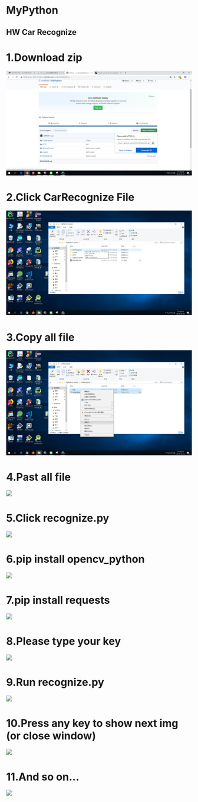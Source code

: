 # MyPython
HW Car Recognize
--
# 1.Download zip
<img src="./readme_img/1.jpg">    

# 2.Click CarRecognize File
<img src="./readme_img//2.jpg">    

# 3.Copy all file
<img src="./readme_img/3.jpg">    

# 4.Past all file
<img src="https://raw.githubusercontent.com/conflick0/MyPython/master/readme_img/4.jpg">    

# 5.Click recognize.py
<img src="https://raw.githubusercontent.com/conflick0/MyPython/master/readme_img/5.jpg">    

# 6.pip install opencv_python
<img src="https://raw.githubusercontent.com/conflick0/MyPython/master/readme_img/6.jpg">    

# 7.pip install requests
<img src="https://raw.githubusercontent.com/conflick0/MyPython/master/readme_img/7.jpg">    

# 8.Please type your key
<img src="https://raw.githubusercontent.com/conflick0/MyPython/master/readme_img/8.jpg">    

# 9.Run recognize.py
<img src="https://raw.githubusercontent.com/conflick0/MyPython/master/readme_img/9.jpg">    

# 10.Press any key to show next img (or close window)
<img src="https://raw.githubusercontent.com/conflick0/MyPython/master/readme_img/10.jpg">    

# 11.And so on...
<img src="https://raw.githubusercontent.com/conflick0/MyPython/master/readme_img/11.jpg">    
